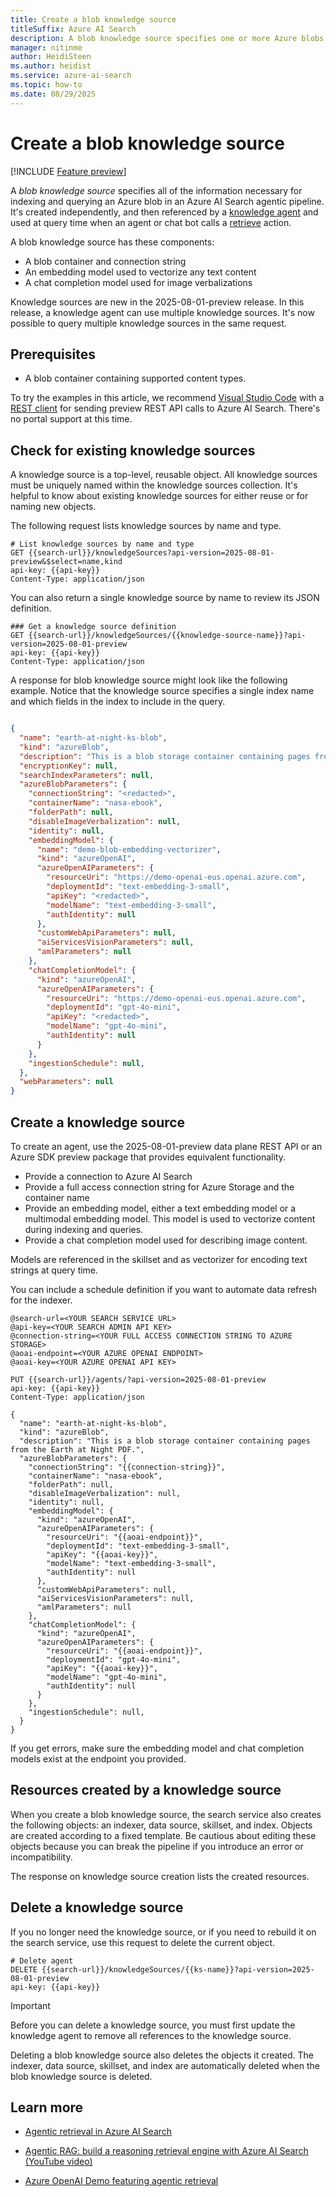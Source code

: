 ```yaml
---
title: Create a blob knowledge source
titleSuffix: Azure AI Search
description: A blob knowledge source specifies one or more Azure blobs to associate with a knowledge agent for agentic retrieval workloads.
manager: nitinme
author: HeidiSteen
ms.author: heidist
ms.service: azure-ai-search
ms.topic: how-to
ms.date: 08/29/2025
---
```


# Create a blob knowledge source

[!INCLUDE [Feature preview](./includes/previews/preview-generic.md)]

A *blob knowledge source* specifies all of the information necessary for indexing and querying an Azure blob in an Azure AI Search agentic pipeline. It's created independently, and then referenced by a [knowledge agent](search-agentic-retrieval-how-to-create.md) and used at query time when an agent or chat bot calls a [retrieve](/rest/api/searchservice/knowledge-retrieval/retrieve?view=rest-searchservice-2025-08-01-preview&preserve-view=true) action.

A blob knowledge source has these components:

+ A blob container and connection string
+ An embedding model used to vectorize any text content
+ A chat completion model used for image verbalizations

Knowledge sources are new in the 2025-08-01-preview release. In this release, a knowledge agent can use multiple knowledge sources. It's now possible to query multiple knowledge sources in the same request.

## Prerequisites

+ A blob container containing supported content types.

To try the examples in this article, we recommend [Visual Studio Code](https://code.visualstudio.com/download) with a [REST client](https://marketplace.visualstudio.com/items?itemName=humao.rest-client) for sending preview REST API calls to Azure AI Search. There's no portal support at this time.

## Check for existing knowledge sources

A knowledge source is a top-level, reusable object. All knowledge sources must be uniquely named within the knowledge sources collection. It's helpful to know about existing knowledge sources for either reuse or for naming new objects.

The following request lists knowledge sources by name and type.

```http
# List knowledge sources by name and type
GET {{search-url}}/knowledgeSources?api-version=2025-08-01-preview&$select=name,kind
api-key: {{api-key}}
Content-Type: application/json
```

You can also return a single knowledge source by name to review its JSON definition.

```http
### Get a knowledge source definition
GET {{search-url}}/knowledgeSources/{{knowledge-source-name}}?api-version=2025-08-01-preview
api-key: {{api-key}}
Content-Type: application/json
```

A response for blob knowledge source might look like the following example. Notice that the knowledge source specifies a single index name and which fields in the index to include in the query.

```json

{
  "name": "earth-at-night-ks-blob",
  "kind": "azureBlob",
  "description": "This is a blob storage container containing pages from the Earth at Night PDF.",
  "encryptionKey": null,
  "searchIndexParameters": null,
  "azureBlobParameters": {
    "connectionString": "<redacted>",
    "containerName": "nasa-ebook",
    "folderPath": null,
    "disableImageVerbalization": null,
    "identity": null,
    "embeddingModel": {
      "name": "demo-blob-embedding-vectorizer",
      "kind": "azureOpenAI",
      "azureOpenAIParameters": {
        "resourceUri": "https://demo-openai-eus.openai.azure.com",
        "deploymentId": "text-embedding-3-small",
        "apiKey": "<redacted>",
        "modelName": "text-embedding-3-small",
        "authIdentity": null
      },
      "customWebApiParameters": null,
      "aiServicesVisionParameters": null,
      "amlParameters": null
    },
    "chatCompletionModel": {
      "kind": "azureOpenAI",
      "azureOpenAIParameters": {
        "resourceUri": "https://demo-openai-eus.openai.azure.com",
        "deploymentId": "gpt-4o-mini",
        "apiKey": "<redacted>",
        "modelName": "gpt-4o-mini",
        "authIdentity": null
      }
    },
    "ingestionSchedule": null,
  },
  "webParameters": null
}
```

## Create a knowledge source

To create an agent, use the 2025-08-01-preview data plane REST API or an Azure SDK preview package that provides equivalent functionality.

+ Provide a connection to Azure AI Search
+ Provide a full access connection string for Azure Storage and the container name
+ Provide an embedding model, either a text embedding model or a multimodal embedding model. This model is used to vectorize content during indexing and queries.
+ Provide a chat completion model used for describing image content.

Models are referenced in the skillset and as vectorizer for encoding text strings at query time.

You can include a schedule definition if you want to automate data refresh for the indexer.

```http
@search-url=<YOUR SEARCH SERVICE URL>
@api-key=<YOUR SEARCH ADMIN API KEY>
@connection-string=<YOUR FULL ACCESS CONNECTION STRING TO AZURE STORAGE>
@aoai-endpoint=<YOUR AZURE OPENAI ENDPOINT>
@aoai-key=<YOUR AZURE OPENAI API KEY>

PUT {{search-url}}/agents/?api-version=2025-08-01-preview
api-key: {{api-key}}
Content-Type: application/json

{
  "name": "earth-at-night-ks-blob",
  "kind": "azureBlob",
  "description": "This is a blob storage container containing pages from the Earth at Night PDF.",
  "azureBlobParameters": {
    "connectionString": "{{connection-string}}",
    "containerName": "nasa-ebook",
    "folderPath": null,
    "disableImageVerbalization": null,
    "identity": null,
    "embeddingModel": {
      "kind": "azureOpenAI",
      "azureOpenAIParameters": {
        "resourceUri": "{{aoai-endpoint}}",
        "deploymentId": "text-embedding-3-small",
        "apiKey": "{{aoai-key}}",
        "modelName": "text-embedding-3-small",
        "authIdentity": null
      },
      "customWebApiParameters": null,
      "aiServicesVisionParameters": null,
      "amlParameters": null
    },
    "chatCompletionModel": {
      "kind": "azureOpenAI",
      "azureOpenAIParameters": {
        "resourceUri": "{{aoai-endpoint}}",
        "deploymentId": "gpt-4o-mini",
        "apiKey": "{{aoai-key}}",
        "modelName": "gpt-4o-mini",
        "authIdentity": null
      }
    },
    "ingestionSchedule": null,
  }
}
```

If you get errors, make sure the embedding model and chat completion models exist at the endpoint you provided.

## Resources created by a knowledge source

When you create a blob knowledge source, the search service also creates the following objects: an indexer, data source, skillset, and index. Objects are created according to a fixed template. Be cautious about editing these objects because you can break the pipeline if you introduce an error or incompatibility.

The response on knowledge source creation lists the created resources.

## Delete a knowledge source

If you no longer need the knowledge source, or if you need to rebuild it on the search service, use this request to delete the current object.

```http
# Delete agent
DELETE {{search-url}}/knowledgeSources/{{ks-name}}?api-version=2025-08-01-preview
api-key: {{api-key}}
```

> [!IMPORTANT]
> Before you can delete a knowledge source, you must first update the knowledge agent to remove all references to the knowledge source.
>
> Deleting a blob knowledge source also deletes the objects it created. The indexer, data source, skillset, and index are automatically deleted when the blob knowledge source is deleted.
>

## Learn more

+ [Agentic retrieval in Azure AI Search](search-agentic-retrieval-concept.md)

+ [Agentic RAG: build a reasoning retrieval engine with Azure AI Search (YouTube video)](https://www.youtube.com/watch?v=PeTmOidqHM8)

+ [Azure OpenAI Demo featuring agentic retrieval](https://github.com/Azure-Samples/azure-search-openai-demo)